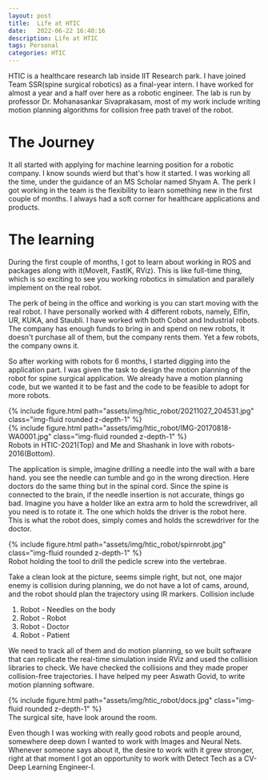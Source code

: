```yaml
---
layout: post
title:  Life at HTIC
date:   2022-06-22 16:40:16
description: Life at HTIC  
tags: Personal
categories: HTIC
---
```



HTIC is a healthcare research lab inside IIT Research park. I have joined Team SSR(spine surgical robotics) as a final-year intern. I have worked for almost a year and a half over here as a robotic engineer. The lab is run by professor Dr. Mohanasankar Sivaprakasam, most of my work include writing motion planning algorithms for collision free path travel of the robot.


# The Journey
It all started with applying for machine learning position for a robotic company. I know sounds wierd but that's how it started. I was working all the time, under the guidance of an MS Scholar named Shyam A. The perk I got working in the team is the flexibility to learn something new in the first couple of months. I always had a soft corner for healthcare applications and products.


# The learning

During the first couple of months, I got to learn about working in ROS and packages along with it(MoveIt, FastIK, RViz). This is like full-time thing, which is so exciting to see you working robotics in simulation and parallely implement on the real robot.

The perk of being in the office and working is you can start moving with the real robot. I have personally worked with 4 different robots, namely, Elfin, UR, KUKA, and Staubli. I have worked with both Cobot and Industrial robots. The company has enough funds to bring in and spend on new robots, It doesn't purchase all of them, but the company rents them. Yet a few robots, the company owns it. 

So after working with robots for 6 months, I started digging into the application part. I was given the task to design the motion planning of the robot for spine surgical application. We already have a motion planning code, but we wanted it to be fast and the code to be feasible to adopt for more robots. 


<div class="row mt-3">
    <div class="col-sm mt-3 mt-md-0">
        {% include figure.html path="assets/img/htic_robot/20211027_204531.jpg" class="img-fluid rounded z-depth-1" %}
    </div>
    <div class="col-sm mt-3 mt-md-0">
        {% include figure.html path="assets/img/htic_robot/IMG-20170818-WA0001.jpg" class="img-fluid rounded z-depth-1" %}
    </div>
</div>
<div class="caption">
   Robots in HTIC-2021(Top) and Me and Shashank in love with robots-2016(Bottom).
</div>


The application is simple, imagine drilling a needle into the wall with a bare hand. you see the needle can tumble and go in the wrong direction. Here doctors do the same thing but in the spinal cord. Since the spine is connected to the brain, if the needle insertion is not accurate, things go bad. Imagine you have a holder like an extra arm to hold the screwdriver, all you need is to rotate it. The one which holds the driver is the robot here. This is what the robot does, simply comes and holds the screwdriver for the doctor.

<div class="row mt-3">
    <div class="col-sm mt-3 mt-md-0">
        {% include figure.html path="assets/img/htic_robot/spirnrobt.jpg" class="img-fluid rounded z-depth-1" %}
    </div>
</div>
<div class="caption">
  Robot holding the tool to drill the pedicle screw into the vertebrae.
</div>


Take a clean look at the picture, seems simple right, but not, one major enemy is collision during planning, we do not have a lot of cams, around, and the robot should plan the trajectory using IR markers.
Collision include
1. Robot - Needles on the body
2. Robot - Robot
3. Robot - Doctor
4. Robot - Patient

We need to track all of them and do motion planning, so we built software that can replicate the real-time simulation inside RViz and used the collision libraries to check. We have checked the collisions and they made proper collision-free trajectories. I have helped my peer Aswath Govid, to write motion planning software. 

<div class="row mt-3">
    <div class="col-sm mt-3 mt-md-0">
        {% include figure.html path="assets/img/htic_robot/docs.jpg" class="img-fluid rounded z-depth-1" %}
    </div>
</div>
<div class="caption">
  The surgical site, have look around the room.
</div>


Even though I was working with really good robots and people around, somewhere deep down I wanted to work with Images and Neural Nets. Whenever someone says about it, the desire to work with it grew stronger, right at that moment I got an opportunity to work with Detect Tech as a CV-Deep Learning Engineer-I. 